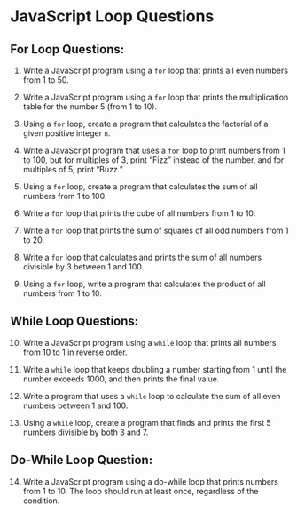 
# JavaScript Loop Questions

## **For Loop Questions:**

1. Write a JavaScript program using a `for` loop that prints all even numbers from 1 to 50.

2. Write a JavaScript program using a `for` loop that prints the multiplication table for the number 5 (from 1 to 10).

3. Using a `for` loop, create a program that calculates the factorial of a given positive integer `n`.

4. Write a JavaScript program that uses a `for` loop to print numbers from 1 to 100, but for multiples of 3, print “Fizz” instead of the number, and for multiples of 5, print “Buzz.”

5. Using a `for` loop, create a program that calculates the sum of all numbers from 1 to 100.

6. Write a `for` loop that prints the cube of all numbers from 1 to 10.

7. Write a `for` loop that prints the sum of squares of all odd numbers from 1 to 20.

8. Write a `for` loop that calculates and prints the sum of all numbers divisible by 3 between 1 and 100.

9. Using a `for` loop, write a program that calculates the product of all numbers from 1 to 10.

## **While Loop Questions:**

10. Write a JavaScript program using a `while` loop that prints all numbers from 10 to 1 in reverse order.

11. Write a `while` loop that keeps doubling a number starting from 1 until the number exceeds 1000, and then prints the final value.

12. Write a program that uses a `while` loop to calculate the sum of all even numbers between 1 and 100.

13. Using a `while` loop, create a program that finds and prints the first 5 numbers divisible by both 3 and 7.

## **Do-While Loop Question:**

14. Write a JavaScript program using a do-while loop that prints numbers from 1 to 10. The loop should run at least once, regardless of the condition.
